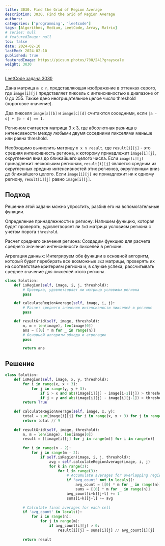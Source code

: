 ```yaml
---
title: 3030. Find the Grid of Region Average
description: 3030. Find the Grid of Region Average
authors:
categories: ['programming', 'leetcode']
tags: [Algorithms, Medium, LeetCode, Array, Matrix]
# series: null
# featuredImage: null
toc: false
date: 2024-02-10
lastMod: 2024-02-10
published: true
featuredImage: https://picsum.photos/700/241?grayscale
weight: 3030
---
```


[LeetCode задача 3030](https://leetcode.com/problems/find-the-grid-of-region-average/description/)


Дана матрица `m x n`, представляющая изображение в оттенках серого, где `image[i][j]` представляет пиксель с интенсивностью в диапазоне от 0 до 255. Также дано неотрицательное целое число threshold (пороговое значение).

Два пикселя `image[a][b]` и `image[c][d]` считаются соседними, если `|a - c| + |b - d| == 1`.

Регионом считается матрица 3 x 3, где абсолютная разница в интенсивности между любыми двумя соседними пикселями меньше или равна threshold.

Необходимо вычислить матрицу `m x n result`, где `result[i][j]` - это средняя интенсивность региона, к которому принадлежит `image[i][j]`, округленная вниз до ближайшего целого числа. Если `image[i][j]` принадлежит нескольким регионам, `result[i][j]` является средним из округленных средних интенсивностей этих регионов, округленным вниз до ближайшего целого. Если `image[i][j]` не принадлежит ни к одному региону, `result[i][j]` равно `image[i][j]`.

## Подход
Решение этой задачи можно упростить, разбив его на вспомогательные функции. 

Определение принадлежности к региону: Напишем функцию, которая будет проверять, удовлетворяет ли `3x3` матрица условиям региона с учетом порога `threshold`.

Расчет среднего значения региона: Создадим функцию для расчета среднего значения интенсивности пикселей в регионе.

Агрегация данных: Интегрируем обе функции в основной алгоритм, который будет перебирать все возможные `3x3` матрицы, проверять их на соответствие критериям региона и, в случае успеха, рассчитывать среднее значение для пикселей этого региона.

```python
class Solution:
    def isRegion(self, image, i, j, threshold):
        # Проверка, удовлетворяет ли матрица условиям региона
        pass

    def calculateRegionAverage(self, image, i, j):
        # Расчет среднего значения интенсивности пикселей в регионе
        pass

    def resultGrid(self, image, threshold):
        n, m = len(image), len(image[0])
        ans = [[0] * m for _ in range(n)]
        # Основной алгоритм обхода и агрегации
        pass

        return ans
```

## Решение
```python
class Solution:
    def isRegion(self, image, x, y, threshold):
        for i in range(x, x + 3):
            for j in range(y, y + 3):
                if i > x and abs(image[i][j] - image[i-1][j]) > threshold: return False
                if j > y and abs(image[i][j] - image[i][j-1]) > threshold: return False
        return True
    
    def calculateRegionAverage(self, image, x, y):
        total = sum(image[i][j] for i in range(x, x + 3) for j in range(y, y + 3))
        return total // 9
    
    def resultGrid(self, image, threshold):
        n, m = len(image), len(image[0])
        result = [[image[i][j] for j in range(m)] for i in range(n)]
        
        for i in range(n - 2):
            for j in range(m - 2):
                if self.isRegion(image, i, j, threshold):
                    avg = self.calculateRegionAverage(image, i, j)
                    for k in range(3):
                        for l in range(3):
                            # Accumulate averages for overlapping regions
                            if 'avg_count' not in locals():
                                avg_count = [[0] * m for _ in range(n)]
                                sums = [[0] * m for _ in range(n)]
                            avg_count[i+k][j+l] += 1
                            sums[i+k][j+l] += avg
        
        # Calculate final averages for each cell
        if 'avg_count' in locals():
            for i in range(n):
                for j in range(m):
                    if avg_count[i][j] > 0:
                        result[i][j] = sums[i][j] // avg_count[i][j]
        
        return result
```